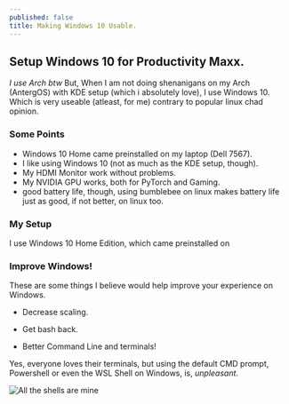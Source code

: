 ```yaml
---
published: false
title: Making Windows 10 Usable.
---
```

## Setup Windows 10 for Productivity Maxx.

_I use Arch btw_
But, When I am not doing shenanigans on my Arch (AntergOS) with KDE setup (which i absolutely love), I use Windows 10. Which is very useable (atleast, for me) contrary to popular linux chad opinion.

### Some Points

- Windows 10 Home came preinstalled on my laptop (Dell 7567).
- I like using Windows 10 (not as much as the KDE setup, though).
- My HDMI Monitor work without problems.
- My NVIDIA GPU works, both for PyTorch and Gaming.
- good battery life, though, using bumblebee on linux makes battery life just as good, if not better, on linux too.

### My Setup

I use Windows 10 Home Edition, which came preinstalled on 

### Improve Windows!

These are some things I believe would help improve your experience on Windows.

- Decrease scaling.

- Get bash back.

- Better Command Line and terminals!

Yes, everyone loves their terminals, but using the default CMD prompt, Powershell or even the WSL Shell on Windows, is, _unpleasant_.

![All the shells are mine](https:/i.imgur.com/2CEXSY1.png)


